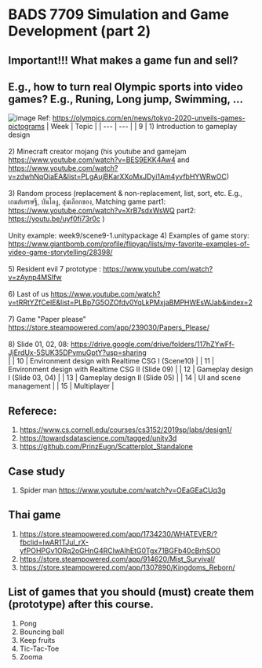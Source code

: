 # BADS 7709 Simulation and Game Development (part 2)
## Important!!! What makes a game fun and sell? 
## E.g., how to turn real Olympic sports into video games? E.g., Runing, Long jump, Swimming, ... 
![image](https://user-images.githubusercontent.com/69342162/135783266-dcb3b6f9-86b1-4b78-9b42-cee6dfa160af.png)
Ref: https://olympics.com/en/news/tokyo-2020-unveils-games-pictograms
| Week  | Topic |
| --- | --- |
| 9   | 1) Introduction to gameplay design <br><br> 2) Minecraft creator mojang (his youtube and gamejam https://www.youtube.com/watch?v=BES9EKK4Aw4  and https://www.youtube.com/watch?v=zdwhNqOiaEA&list=PLgAujBKarXXoMxJDyi1Am4yvfbHYWRwOC) <br><br> 3) Random process (replacement & non-replacement, list, sort, etc. E.g., เกมส์เศรษฐี, บันไดงู, สุ่มเลือกของ, Matching game part1: https://www.youtube.com/watch?v=XrB7sdxWsWQ part2: https://youtu.be/uyf0fi73r0c ) <br><br> Unity example: week9/scene9-1.unitypackage 4) Examples of game story: https://www.giantbomb.com/profile/flipyap/lists/my-favorite-examples-of-video-game-storytelling/28398/ <br><br> 5) Resident evil 7 prototype : https://www.youtube.com/watch?v=zAynp4MSIfw <br><br> 6) Last of us https://www.youtube.com/watch?v=tRRtYZfCeIE&list=PLBp7G5OZOfdv0YqLkPMxjaBMPHWEsWJab&index=2 <br><br> 7) Game "Paper please" https://store.steampowered.com/app/239030/Papers_Please/ <br><br> 8) Slide 01, 02, 08: https://drive.google.com/drive/folders/117hZYwFf-JjErdUx-5SUK35DPvmuGptY?usp=sharing <br> |
| 10  | Environment design with Realtime CSG I (Scene10) |
| 11  | Environment design with Realtime CSG II (Slide 09) |
| 12  | Gameplay design I (Slide 03, 04) |
| 13  | Gameplay design II (Slide 05) |
| 14  | UI and scene management |
| 15  | Multiplayer  |

## Referece:
1. https://www.cs.cornell.edu/courses/cs3152/2019sp/labs/design1/
2. https://towardsdatascience.com/tagged/unity3d
3. https://github.com/PrinzEugn/Scatterplot_Standalone

## Case study
1. Spider man https://www.youtube.com/watch?v=OEaGEaCUq3g

## Thai game
1. https://store.steampowered.com/app/1734230/WHATEVER/?fbclid=IwAR1TJul_rX-yfPOHPGv1ORq2oGHnG4RCIwAlhEtG0Tgx71BGFb40cBrhSO0
2. https://store.steampowered.com/app/914620/Mist_Survival/
3. https://store.steampowered.com/app/1307890/Kingdoms_Reborn/

## List of games that you should (must) create them (prototype) after this course.
1. Pong
2. Bouncing ball
3. Keep fruits
4. Tic-Tac-Toe
5. Zooma

